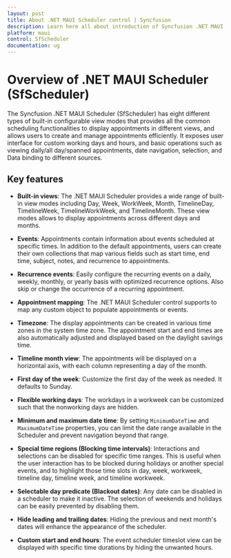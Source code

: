 ```yaml
---
layout: post
title: About .NET MAUI Scheduler control | Syncfusion
description: Learn here all about introduction of Syncfusion .NET MAUI Scheduler(SfScheduler) control, its basic features and functionalities of scheduler.
platform: maui
control: SfScheduler
documentation: ug
---
```


# Overview of .NET MAUI Scheduler (SfScheduler)

The Syncfusion .NET MAUI Scheduler (SfScheduler) has eight different types of built-in configurable view modes that provides all the common scheduling functionalities to display appointments in different views, and allows users to create and manage appointments efficiently. It exposes user interface for custom working days and hours, and basic operations such as viewing daily/all day/spanned appointments, date navigation, selection, and Data binding to different sources.

## Key features

 *  **Built-in views**: The .NET MAUI Scheduler provides a wide range of built-in view modes including Day, Week, WorkWeek, Month, TimelineDay, TimelineWeek, TimelineWorkWeek, and TimelineMonth. These view modes allows to display appointments across different days and months.

 * **Events**: Appointments contain information about events scheduled at specific times. In addition to the default appointments, users can create their own collections that map various fields such as start time, end time, subject, notes, and recurrence to appointments.

 * **Recurrence events**: Easily configure the recurring events on a daily, weekly, monthly, or yearly basis with optimized recurrence options. Also skip or change the occurrence of a recurring appointment.

 * **Appointment mapping**: The .NET MAUI Scheduler control supports to map any custom object to populate appointments or events.

 * **Timezone**: The display appointments can be created in various time zones in the system time zone. The appointment start and end times are also automatically adjusted and displayed based on the daylight savings time.

 * **Timeline month view**: The appointments will be displayed on a horizontal axis, with each column representing a day of the month.

 * **First day of the week**: Customize the first day of the week as needed. It defaults to Sunday.
 
 * **Flexible working days**: The workdays in a workweek can be customized such that the nonworking days are hidden.

 * **Minimum and maximum date time**: By setting `MinimumDateTime` and `MaximumDateTime` properties, you can limit the date range available in the Scheduler and prevent navigation beyond that range.

 * **Special time regions (Blocking time intervals)**: Interactions and selections can be disabled for specific time ranges. This is useful when the user interaction has to be blocked during holidays or another special events, and to highlight those time slots in day, week, workweek, timeline day, timeline week, and timeline workweek.

 * **Selectable day predicate (Blackout dates)**: Any date can be disabled in a scheduler to make it inactive. The selection of weekends and holidays can be easily prevented by disabling them.

 * **Hide leading and trailing dates**: Hiding the previous and next month's dates will enhance the appearance of the scheduler.

 * **Custom start and end hours**: The event scheduler timeslot view can be displayed with specific time durations by hiding the unwanted hours.